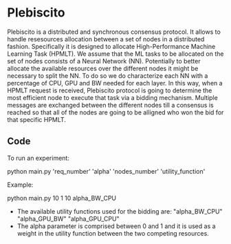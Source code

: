 # Plebiscito 

Plebiscito is a distributed and synchronous consensus protocol. It allows to handle resesources allocation between a set of nodes in a distributed fashion.
Specifically it is designed to allocate High-Performance Machine Learning Task (HPMLT).
We assume that the ML tasks to be allocated on the set of nodes consists of a Neural Network (NN). 
Potentially to better allocate the available resources over the different nodes it might be necessary to split the NN. 
To do so we do characterize each NN with a percentage of CPU, GPU and BW needed for each layer.
In this way, when a HPMLT request is received, Plebiscito protocol is going to determine the most efficient node to execute that task via a bidding mechanism.
Multiple messages are exchanged between the different nodes till a consensus is reached so that all of the nodes are going to be alligned who won the bid for that specific HPMLT.

## Code

To run an experiment:

python main.py 'req_number' 'alpha' 'nodes_number' 'utility_function'

Example:

python main.py 10 1 10 alpha_BW_CPU

- The available utility functions used for the bidding are: "alpha_BW_CPU" "alpha_GPU_BW" "alpha_GPU_CPU"
- The alpha parameter is comprised between 0 and 1 and it is used as a weight in the utility function between the two competing resources.



